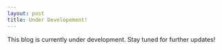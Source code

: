 ```yaml
---
layout: post
title: Under Developement!
---
```


This blog is currently under development. Stay tuned for further updates!
